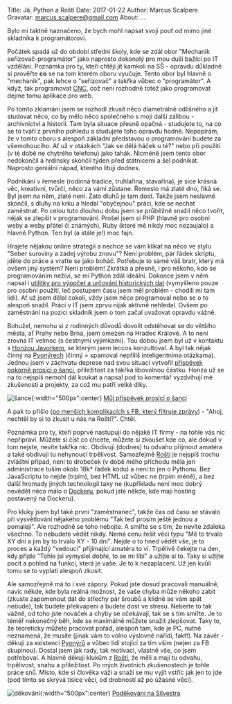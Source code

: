Title: Já, Python a Roští
Date: 2017-01-22
Author: Marcus Scalpere
Gravatar: marcus.scalpere@gmail.com
About: ...


Bylo mi taktně naznačeno, že bych mohl napsat svoji pouť od mimo jiné skladníka k programátorovi.

Počátek spadá už do období střední školy, kde se zdál obor "Mechanik seřizovač-programátor" jako naprosto dokonalý pro mou duši bažící po IT vzdělání. Poznámka pro ty, kteří chtějí jít kamkoli na SŠ - opravdu důkladně si prověřte **co** se na tom kterém oboru vyučuje. Tento obor byl hlavně o "mechanik", pak lehce o "seřizovač" a takřka vůbec o "programátor". A když, tak programovat [CNC](https://cs.wikipedia.org/wiki/%C4%8C%C3%ADslicov%C3%A9_%C5%99%C3%ADzen%C3%AD), což není rozhodně totéž jako programovat dejme tomu aplikace pro web.

Po tomto zklamání jsem se rozhodl zkusit něco diametrálně odlišného a jít studovat něco, co by mělo něco společného s moji další zálibou - archivnictví a historii. Tam byla situace přesně opačná - studujete to, na co se to tváří z prvního pohledu a studujete toho opravdu hodně. Nepopírám, že v tomto oboru s alespoň základní představou o programování budete za všemohoucího. Ať už v otázkách "Jak se dělá háček u té?" nebo při použití (v té době ne chytrého telefonu) jako tahák. Nicméně jsem tento obor nedokončil a hrdinsky skončil týden před státnicemi a šel podnikat. Naprosto geniální nápad, kterého lituji dodnes.

Podnikání v řemesle (rodinná tradice, truhlařina, stavařina), je sice krásná věc, kreativní, tvůrčí, něco za vámi zůstane. Řemeslo má zlaté dno, říká se. Byl jsem na něm, zlaté není. Zato dluhů je tam dost. Takže jsem neslavně skončil, s dluhy na krku a hledal "obyčejnou" práci, kde se nechat zaměstnat. Po celou tuto dlouhou dobu jsem se průběžně snažil něco tvořit, nějak se zlepšit v programování. Prošel jsem si PHP (hlavně pro osobní weby a weby přátel či známých), Ruby (které mě nikdy moc nezaujalo) a hlavně Python. Ten byl (a stále je!) moc fajn.

Hrajete nějakou online strategii a nechce se vám klikat na něco ve stylu "Seber suroviny a zadej výrobu znovu"? Není problém, pár řádek skriptu, jděte do práce a vraťte se jako boháč. Potřebuje to samé váš bratr, který má ovšem jiný systém? Není problém! Zkrátka a přesně, i pro někoho, kdo se programováním neživí, se mi Python zdál ideální. Dokonce jsem v něm napsal i [utilitky pro výpočet a určování historických dat](https://github.com/Edelstadt?utf8=%E2%9C%93&tab=repositories&q=&type=source&language=) (vymyšleno pouze pro osobní použití, leč postupem času jsem měl problém - chodili mi tam lidi). Ať už jsem dělal cokoli, vždy jsem něco programoval nebo se o to alespoň snažil. Práci v IT jsem zprvu nijak aktivně nehledal. Ovšem po zaměstnání na pozici skladník jsem o tom začal uvažovat opravdu vážně.

Bohužel, nemohu si z rodinných důvodů dovolit odstěhovat se do většího města, ať Prahy nebo Brna, jsem omezen na Hradec Králové. A to není zrovna IT velmoc (s čestnými výjimkami). Tou dobou jsem byl už v kontaktu s [Honzou Javorkem](http://honzajavorek.cz), se kterým jsem leccos konzultoval. A byl tak nějak činný na [Pyonýrech](https://www.facebook.com/groups/pyonieri/) (činný = spamoval nepříliš inteligentníma otázkama). Jednou jsem v záchvatu deprese nad svou situací vytvořil [příspěvek pokorně prosící o šanci](https://www.facebook.com/groups/pyonieri/permalink/1168570359821806/), příležitost za takřka libovolnou částku. Honza už se na to nejspíš nemohl dál koukat a napsal pod to komentář vyzdvihují mé zkušenosti a projekty, za což mu patří velké díky.

![šance]({filename}/images/marcus1.png){:width="500px":center}
[Můj příspěvek prosící o šanci](https://www.facebook.com/groups/pyonieri/permalink/1168570359821806/)

A pak to přišlo ([po menších komplikacích s FB, který filtruje zprávy](https://www.facebook.com/groups/pyonieri/permalink/1178763112135864/)) - "Ahoj, nechtěl by si to zkusit u nás na Roští?". Chtěl.

Poznámka pro ty, kteří poprvé nastupují do nějaké IT firmy - na tohle vás nic nepřipraví. Můžete si číst co chcete, můžete si zkoušet kde co, ale dokud v tom nejste, nevíte takřka nic. Obdivuji (dodnes) tu odvahu přijmout amatéra a také obdivuji tu nehynoucí trpělivost. Samozřejmě [Roští](https://rosti.cz/) je nejspíš trochu zvláštní případ, není to drobeček (v době mého příchodu měla jen administrace tuším okolo 18k* řádek kodu) a není to jen o Pythonu. Bez JavaScriptu to nejde (trpím), bez HTML už vůbec ne (trpím méně), a bez další hromady jiných technologií taky ne (kupříkladu není moc dobrý nevědět něco málo o [Dockeru](https://www.docker.com/), pokud jste někde, kde mají hosting postavený na Dockeru).

Pro kluky jsem byl také první "zaměstnanec", takže čas od času se stávalo při vysvětlování nějakého problému "Tak teď prosím ještě jednou a pomaleji". Ale rozhodně se toho nebojte. A smiřte se s tím, že nevíte zdaleka všechno. To nebudete vědět nikdy. Nemá cenu řešit věci typu "Mě to trvalo XY dní a jim by to trvalo XY - 10 dní". Nejde o to hned vědět vše, je to proces a každý "vedoucí" přijímající amatéra to ví. Trpělivě čekejte na den, kdy přijde "Tohle jsi vymyslel dobře, to se mi líbí" a užijte si to. Taky si užijte pocit a pohled na funkci, která je vaše. Je to k nezaplacení. Už jen kvůli tomu se to vyplatí alespoň zkusit.

Ale samozřejmě má to i své zápory. Pokud jste dosud pracovali manuálně, navíc někde, kde byla reálná možnost, že vaše chyba může někoho zabít (zkuste zapomenout dát do střechy pár šroubů a klidně se vám spát nebude), tak budete překvapeni a budete dost ve stresu. Neberte to tak vážně, od toho jste nováček a chyby se očekávají, tak se s tím smiřte. Je to téměř nekonečný běh, kde se maximálně můžete snažit zlepšovat. Taky to, že teoreticky můžete pracovat pořád, alespoň tam, kde je PC, nutně neznamená, že musíte (jinak vám to volno výslovně nařídí, fakt!). Na závěr - děkuji za existenci [Pyonýrů](https://www.facebook.com/groups/pyonieri/) a vůbec lidí stojící za tím vším (nejen za FB skupinou). Dostal jsem jak rady, tak motivaci, vlastně vše, co jsem potřeboval. A hlavně děkuji klukům z [Roští](https://rosti.cz/), že měli a mají tu odvahu, trpělivost, snahu a příležitost. Po mých životních zkušenostech je tohle práce snů. Místo, kde si člověka váží a snaží se mu vyjít vstříc jak jen to jde (pod tímto se skrývá tisíce věcí, od drobností až po úžasné věci).

![děkování]({filename}/images/marcus2.png){:width="500px":center}
[Poděkování na Silvestra](https://www.facebook.com/groups/pyonieri/permalink/1343136619031845/)
